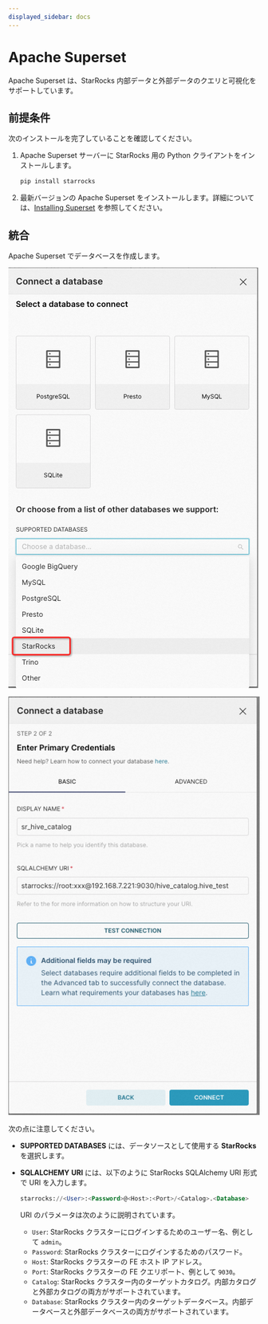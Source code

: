 ```yaml
---
displayed_sidebar: docs
---
```


# Apache Superset

Apache Superset は、StarRocks 内部データと外部データのクエリと可視化をサポートしています。

## 前提条件

次のインストールを完了していることを確認してください。

1. Apache Superset サーバーに StarRocks 用の Python クライアントをインストールします。

   ```SQL
   pip install starrocks
   ```

2. 最新バージョンの Apache Superset をインストールします。詳細については、[Installing Superset](https://superset.apache.org/docs/intro) を参照してください。

## 統合

Apache Superset でデータベースを作成します。

![Apache Superset - 1](../../_assets/BI_superset_1.png)

![Apache Superset - 2](../../_assets/BI_superset_2.png)

次の点に注意してください。

- **SUPPORTED DATABASES** には、データソースとして使用する **StarRocks** を選択します。
- **SQLALCHEMY** **URI** には、以下のように StarRocks SQLAlchemy URI 形式で URI を入力します。

  ```SQL
  starrocks://<User>:<Password>@<Host>:<Port>/<Catalog>.<Database>
  ```

  URI のパラメータは次のように説明されています。

  - `User`: StarRocks クラスターにログインするためのユーザー名、例として `admin`。
  - `Password`: StarRocks クラスターにログインするためのパスワード。
  - `Host`: StarRocks クラスターの FE ホスト IP アドレス。
  - `Port`: StarRocks クラスターの FE クエリポート、例として `9030`。
  - `Catalog`: StarRocks クラスター内のターゲットカタログ。内部カタログと外部カタログの両方がサポートされています。
  - `Database`: StarRocks クラスター内のターゲットデータベース。内部データベースと外部データベースの両方がサポートされています。